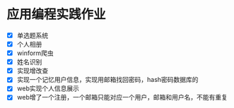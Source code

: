 # 应用编程实践作业
- [x] 单选题系统
- [x] 个人相册
- [x] winform爬虫
- [x] 姓名识别
- [x] 实现增改查
- [x] 实现一个记忆用户信息，实现用邮箱找回密码，hash密码数据库的
- [x] web实现个人信息展示
- [x] web增了一个注册，一个邮箱只能对应一个用户，邮箱和用户名，不能有重复